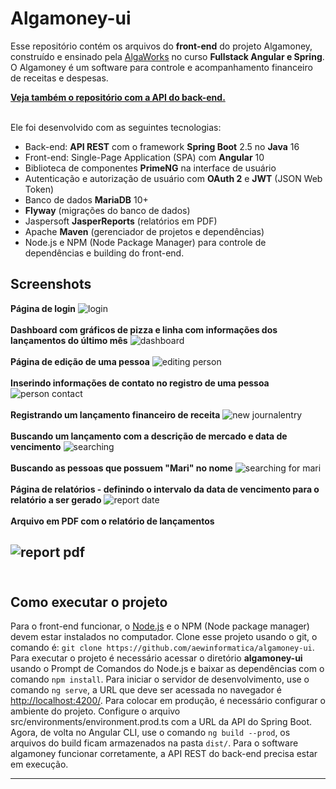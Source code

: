 # Algamoney-ui
Esse repositório contém os arquivos do **front-end** do projeto Algamoney, construído e ensinado pela [AlgaWorks](https://www.algaworks.com/) no curso **Fullstack Angular e Spring**.<br>O Algamoney é um software para controle e acompanhamento financeiro de receitas e despesas.<br>

[**Veja também o repositório com a API do back-end.**](https://github.com/aewinformatica/algamoney-api)

<br>Ele foi desenvolvido com as seguintes tecnologias:

 - Back-end: **API REST** com o framework **Spring Boot** 2.5 no **Java** 16
 - Front-end: Single-Page Application (SPA) com **Angular** 10
 - Biblioteca de componentes **PrimeNG** na interface de usuário
 - Autenticação e autorização de usuário com **OAuth 2** e **JWT** (JSON Web Token)
 - Banco de dados **MariaDB** 10+
 - **Flyway** (migrações do banco de dados)
 - Jaspersoft **JasperReports** (relatórios em PDF)
 - Apache **Maven** (gerenciador de projetos e dependências)
 - Node.js e NPM (Node Package Manager) para controle de dependências e building do front-end.

 ## Screenshots
**Página de login**
![login](https://user-images.githubusercontent.com/37079133/89472087-00467c00-d756-11ea-9120-b064a0d19c3e.PNG)<br><br>**Dashboard com gráficos de pizza e linha com informações dos lançamentos do último mês**
![dashboard](https://user-images.githubusercontent.com/37079133/89472083-ffade580-d755-11ea-9c06-b71dfe2e6914.png)<br><br>**Página de edição de uma pessoa**
![editing person](https://user-images.githubusercontent.com/37079133/89472091-02103f80-d756-11ea-82c9-c0c28306803d.PNG)<br><br>**Inserindo informações de contato no registro de uma pessoa**
![person contact](https://user-images.githubusercontent.com/37079133/89472088-00df1280-d756-11ea-9db9-c02444c8cadd.PNG)<br><br>**Registrando um lançamento financeiro de receita**
![new journalentry](https://user-images.githubusercontent.com/37079133/89472089-0177a900-d756-11ea-911c-d993dad207db.PNG)<br><br>**Buscando um lançamento com a descrição de mercado e data de vencimento**
![searching](https://user-images.githubusercontent.com/37079133/89472097-03da0300-d756-11ea-8730-01430da920cc.png)<br><br>**Buscando as pessoas que possuem "Mari" no nome**
![searching for mari](https://user-images.githubusercontent.com/37079133/89472099-04729980-d756-11ea-82a4-c950aea117b4.png)<br><br>**Página de relatórios - definindo o intervalo da data de vencimento para o relatório a ser gerado**
![report date](https://user-images.githubusercontent.com/37079133/89472093-02a8d600-d756-11ea-8a7d-9c9c6850b9b2.PNG)<br><br>**Arquivo em PDF com o relatório de lançamentos**

![report pdf](https://user-images.githubusercontent.com/37079133/89472094-03416c80-d756-11ea-85b0-02f37c35208b.PNG)<br><br>
---
## Como executar o projeto

Para o front-end funcionar, o [Node.js](https://nodejs.org) e o NPM (Node package manager) devem estar instalados no computador.
Clone esse projeto usando o git, o comando é: `git clone https://github.com/aewinformatica/algamoney-ui`.
Para executar o projeto é necessário acessar o diretório **algamoney-ui** usando o Prompt de Comandos do Node.js e baixar as dependências com o comando `npm install`.
Para iniciar o servidor de desenvolvimento, use o comando `ng serve`, a URL que deve ser acessada no navegador é [http://localhost:4200/](http://localhost:4200/).
Para colocar em produção, é necessário configurar o ambiente do projeto. Configure o arquivo src/environments/environment.prod.ts com a URL da API do Spring Boot.
Agora, de volta no Angular CLI, use o comando `ng build --prod`,  os arquivos do build ficam armazenados na pasta `dist/`.
Para o software algamoney funcionar corretamente, a API REST do back-end precisa estar em execução.

---
